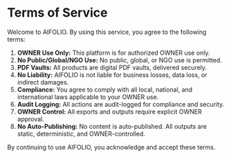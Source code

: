 # Terms of Service

Welcome to AIFOLIO. By using this service, you agree to the following terms:

1. **OWNER Use Only:** This platform is for authorized OWNER use only.
2. **No Public/Global/NGO Use:** No public, global, or NGO use is permitted.
3. **PDF Vaults:** All products are digital PDF vaults, delivered securely.
4. **No Liability:** AIFOLIO is not liable for business losses, data loss, or indirect damages.
5. **Compliance:** You agree to comply with all local, national, and international laws applicable to your OWNER use.
6. **Audit Logging:** All actions are audit-logged for compliance and security.
7. **OWNER Control:** All exports and outputs require explicit OWNER approval.
8. **No Auto-Publishing:** No content is auto-published. All outputs are static, deterministic, and OWNER-controlled.

By continuing to use AIFOLIO, you acknowledge and accept these terms.
